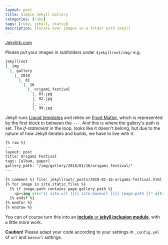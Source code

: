 ```yaml
---
layout: post
title: Simple Jekyll Gallery
categories: [ruby]
tags: [ruby, jekyll, static]
description: Iterate over images in a folder with Jekyll
---
```


[Jekyllrb.com](https://jekyllrb.com)

Please put your images in subfolders under `$jekyllroot/img/` e.g.

```bash
jekyllroot
|_ img
  |_ gallery
    |_ 2018
      |_ 01
        |_ 16
          |_ origami_festival
            |_ 01.jpg
            |_ 02.jpg
            |_ ...
            |_ 99.jpg
```

Jekyll runs [Liquid templates](http://shopify.github.io/liquid/) and relies on [Front Matter](https://jekyllrb.com/docs/frontmatter/), which is represented by the first block in between the `---`. And this is where the gallery's path is set. The _if-statement_ in the loop, looks like it doesn't belong, but due to the nature of how Jekyll iterates and builds, we have to live with it.

```html
{% raw %}
---
layout: post
title: Origami Festival
tags: [album, paper]
gallery_path: "/img/gallery/2018/01/16/origami_festival/"
---

{% comment %} file: jekyllroot/_posts/2018-01-16-origami-festival.html {% endcomment %}
{% for image in site.static_files %}
  {% if image.path contains page.gallery_path %}
    <p><img src="{{ site.url }}{{ site.baseurl }}{{ image.path }}" alt=""></p>
  {% endif %}
{% endfor %}
{% endraw %}
```

You can of course turn this into an [__include__ or __jekyll inclusion module__](https://jekyllrb.com/docs/includes/), with a little more work.

__Caution!__ Please adapt your code according to your settings in `_config.yml` of `url` and `baseurl` settings.
